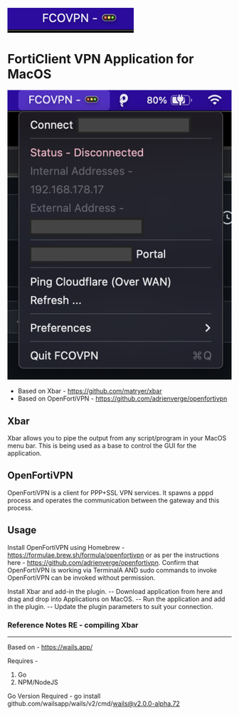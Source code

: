 ![alt text](https://github.com/Jiriteach/FCOVPN/blob/d4f3332bc284a89a4f9d41c86cd1d9559e4324b9/screenshots/Screen%20Shot%202022-02-02%20at%2022.38.42.png?raw=true)

# FortiClient VPN Application for MacOS

![alt text](https://github.com/Jiriteach/FCOVPN/blob/main/screenshots/Screen%20Shot%202022-02-02%20at%2022.39.08.png?raw=true?raw=true)

* Based on Xbar - https://github.com/matryer/xbar
* Based on OpenFortiVPN - https://github.com/adrienverge/openfortivpn

## Xbar
Xbar allows you to pipe the output from any script/program in your MacOS menu bar. This is being used as a base to control the GUI for the application.

## OpenFortiVPN
OpenFortiVPN is a client for PPP+SSL VPN  services. It spawns a pppd process and operates the communication between the gateway and this process.

## Usage
Install OpenFortiVPN using Homebrew - https://formulae.brew.sh/formula/openfortivpn or as per the instructions here - https://github.com/adrienverge/openfortivpn. Confirm that OpenFortiVPN is working via TerminalA AND sudo commands to invoke OpenFortiVPN can be invoked without permission.

Install Xbar and add-in the plugin.
-- Download application from here and drag and drop into Applications on MacOS.
-- Run the application and add in the plugin.
-- Update the plugin parameters to suit your connection.

### Reference Notes RE - compiling Xbar
---------------------------------------
Based on - https://wails.app/

Requires - 
1. Go
2. NPM/NodeJS

Go Version Required - go install github.com/wailsapp/wails/v2/cmd/wails@v2.0.0-alpha.72
